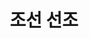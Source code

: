 ---
layout: hubs
key: Q484359
title: 조선 선조
name: 조선 선조
image: 
description: 조선의 14대 임금
score: 0.0001973218292003871
degree: 13
---